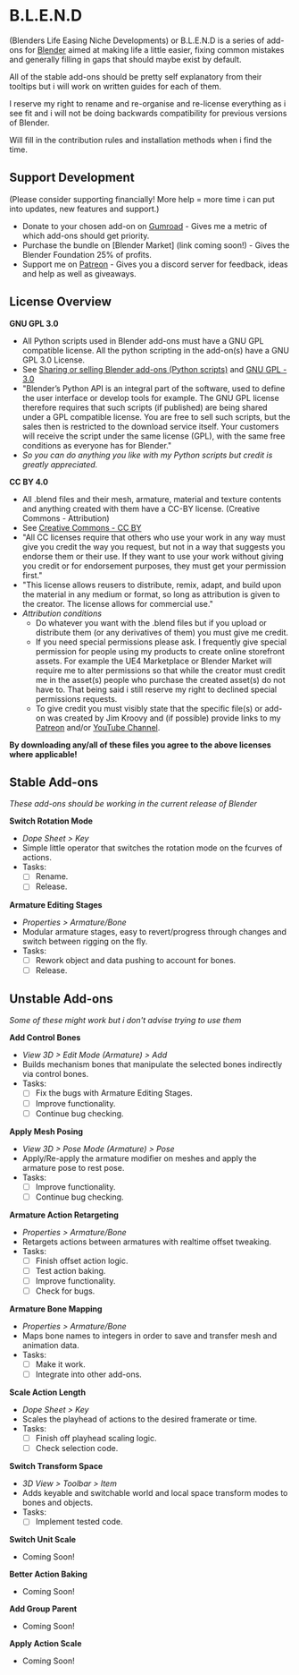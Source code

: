 # B.L.E.N.D
(Blenders Life Easing Niche Developments) or B.L.E.N.D is a series of add-ons for  [Blender](https://www.blender.org/) aimed at making life a little easier, fixing common mistakes and generally filling in gaps that should maybe exist by default.

All of the stable add-ons should be pretty self explanatory from their tooltips but i will work on written guides for each of them.

I reserve my right to rename and re-organise and re-license everything as i see fit and i will not be doing backwards compatibility for previous versions of Blender.

Will fill in the contribution rules and installation methods when i find the time.

## Support Development
(Please consider supporting financially! More help = more time i can put into updates, new features and support.)

- Donate to your chosen add-on on [Gumroad](https://gumroad.com/jimkroovy) - Gives me a metric of which add-ons should get priority.
- Purchase the bundle on [Blender Market] (link coming soon!) - Gives the Blender Foundation 25% of profits.
- Support me on [Patreon](https://patreon.com/JimKroovy) - Gives you a discord server for feedback, ideas and help as well as giveaways.

## License Overview

**GNU GPL 3.0**
- All Python scripts used in Blender add-ons must have a GNU GPL compatible license. All the python scripting in the add-on(s) have a GNU GPL 3.0 License.
- See [Sharing or selling Blender add-ons (Python scripts)](https://www.blender.org/about/license/) and [GNU GPL - 3.0](https://www.gnu.org/licenses/gpl-3.0.en.html)
- "Blender’s Python API is an integral part of the software, used to define the user interface or develop tools for example. The GNU GPL license therefore requires that such scripts (if published) are being shared under a GPL compatible license. You are free to sell such scripts, but the sales then is restricted to the download service itself. Your customers will receive the script under the same license (GPL), with the same free conditions as everyone has for Blender."
- *So you can do anything you like with my Python scripts but credit is greatly appreciated.*

**CC BY 4.0**
- All .blend files and their mesh, armature, material and texture contents and anything created with them have a CC-BY license. (Creative Commons - Attribution) 
- See [Creative Commons - CC BY](https://creativecommons.org/licenses/by/4.0/)
- "All CC licenses require that others who use your work in any way must give you credit the way you request, but not in a way that suggests you endorse them or their use. If they want to use your work without giving you credit or for endorsement purposes, they must get your permission first."
- "This license allows reusers to distribute, remix, adapt, and build upon the material in any medium or format, so long as attribution is given to the creator. The license allows for commercial use."
- *Attribution conditions*
  - Do whatever you want with the .blend files but if you upload or distribute them (or any derivatives of them) you must give me credit. 
  - If you need special permissions please ask. I frequently give special permission for people using my products to create online storefront assets. For example the UE4 Marketplace or Blender Market will require me to alter permissions so that while the creator must credit me in the asset(s) people who purchase the created asset(s) do not have to. That being said i still reserve my right to declined special permissions requests. 
  - To give credit you must visibly state that the specific file(s) or add-on was created by Jim Kroovy and (if possible) provide links to my [Patreon](https://www.patreon.com/JimKroovy) and/or [YouTube Channel](https://www.youtube.com/c/JimKroovy). 

**By downloading any/all of these files you agree to the above licenses where applicable!**

## Stable Add-ons
*These add-ons should be working in the current release of Blender*

**Switch Rotation Mode**
- *Dope Sheet > Key*
- Simple little operator that switches the rotation mode on the fcurves of actions.
- Tasks:
    - [ ] Rename.
    - [ ] Release.

**Armature Editing Stages**
- *Properties > Armature/Bone* 
- Modular armature stages, easy to revert/progress through changes and switch between rigging on the fly.
- Tasks:
    - [ ] Rework object and data pushing to account for bones.
    - [ ] Release.

## Unstable Add-ons
*Some of these might work but i don't advise trying to use them*

**Add Control Bones**
- *View 3D > Edit Mode (Armature) > Add* 
- Builds mechanism bones that manipulate the selected bones indirectly via control bones.
- Tasks:
    - [ ] Fix the bugs with Armature Editing Stages.
    - [ ] Improve functionality.
    - [ ] Continue bug checking.

**Apply Mesh Posing** 
- *View 3D > Pose Mode (Armature) > Pose*  
- Apply/Re-apply the armature modifier on meshes and apply the armature pose to rest pose.
- Tasks:
    - [ ] Improve functionality.
    - [ ] Continue bug checking.

**Armature Action Retargeting** 
- *Properties > Armature/Bone*
- Retargets actions between armatures with realtime offset tweaking.
- Tasks:
    - [ ] Finish offset action logic.
    - [ ] Test action baking.
    - [ ] Improve functionality.
    - [ ] Check for bugs.

**Armature Bone Mapping** 
- *Properties > Armature/Bone*
- Maps bone names to integers in order to save and transfer mesh and animation data.
- Tasks:
    - [ ] Make it work.
    - [ ] Integrate into other add-ons.

**Scale Action Length** 
- *Dope Sheet > Key* 
- Scales the playhead of actions to the desired framerate or time.
- Tasks:
    - [ ] Finish off playhead scaling logic.
    - [ ] Check selection code.

**Switch Transform Space** 
- *3D View > Toolbar > Item* 
- Adds keyable and switchable world and local space transform modes to bones and objects.
- Tasks:
    - [ ] Implement tested code.

**Switch Unit Scale** 
- Coming Soon!

**Better Action Baking** 
- Coming Soon!

**Add Group Parent** 
- Coming Soon!

**Apply Action Scale** 
- Coming Soon!

